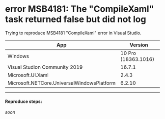 # error MSB4181: The "CompileXaml" task returned false but did not log
Trying to reproduce MSB4181 "CompileXaml" error in Visual Studio.

 App                                       | Version
-------------------------------------------|---------------------
Windows                                    | 10 Pro (18363.1016) 
Visual Studion Community 2019              | 16.7.1
Microsoft.UI.Xaml                          | 2.4.3
Microsoft.NETCore.UniversalWindowsPlatform | 6.2.10



---

#### Reproduce steps:
*soon*
